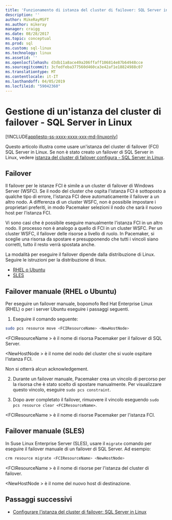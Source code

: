 ```yaml
---
title: 'Funzionamento di istanza del cluster di failover: SQL Server in Linux | Microsoft Docs'
description: ''
author: MikeRayMSFT
ms.author: mikeray
manager: craigg
ms.date: 08/28/2017
ms.topic: conceptual
ms.prod: sql
ms.custom: sql-linux
ms.technology: linux
ms.assetid: ''
ms.openlocfilehash: d3db11a8ace49a206ffaff106814e87b64948cce
ms.sourcegitcommit: 3cfedfeba377560d460ca3e42af1e18824988c07
ms.translationtype: MT
ms.contentlocale: it-IT
ms.lasthandoff: 04/05/2019
ms.locfileid: "59042360"
---
```

# <a name="operate-failover-cluster-instance---sql-server-on-linux"></a>Gestione di un'istanza del cluster di failover - SQL Server in Linux

[!INCLUDE[appliesto-ss-xxxx-xxxx-xxx-md-linuxonly](../includes/appliesto-ss-xxxx-xxxx-xxx-md-linuxonly.md)]

Questo articolo illustra come usare un'istanza del cluster di failover (FCI) SQL Server in Linux. Se non è stato creato un failover di SQL Server in Linux, vedere [istanza del cluster di failover configura - SQL Server in Linux](sql-server-linux-shared-disk-cluster-configure.md). 

## <a name="failover"></a>Failover

Il failover per le istanze FCI è simile a un cluster di failover di Windows Server (WSFC). Se il nodo del cluster che ospita l'istanza FCI è sottoposto a qualche tipo di errore, l'istanza FCI deve automaticamente il failover a un altro nodo. A differenza di un cluster WSFC, non è possibile impostare i proprietari preferiti, in modo Pacemaker selezioni il nodo che sarà il nuovo host per l'istanza FCI.

Vi sono casi che è possibile eseguire manualmente l'istanza FCI in un altro nodo. Il processo non è analogo a quello di FCI in un cluster WSFC. Per un cluster WSFC, il failover delle risorse a livello di ruolo. In Pacemaker, si sceglie una risorsa da spostare e presupponendo che tutti i vincoli siano corretti, tutto il resto verrà spostata anche. 

La modalità per eseguire il failover dipende dalla distribuzione di Linux. Seguire le istruzioni per la distribuzione di linux.

- [RHEL o Ubuntu](#-manual-failover-rhel-or-ubuntu)
- [SLES](#-manual-failover-sles)

## <a name = "#rhelFailover"></a> Failover manuale (RHEL o Ubuntu)

Per eseguire un failover manuale, bopomofo Red Hat Enterprise Linux (RHEL) o per i server Ubuntu eseguire i passaggi seguenti.
1.  Eseguire il comando seguente: 

   ```bash
   sudo pcs resource move <FCIResourceName> <NewHostNode> 
   ```

   \<FCIResourceName > è il nome di risorsa Pacemaker per il failover di SQL Server.

   \<NewHostNode > è il nome del nodo del cluster che si vuole ospitare l'istanza FCI. 

   Non si otterrà alcun acknowledgement.

2.  Durante un failover manuale, Pacemaker crea un vincolo di percorso per la risorsa che è stato scelto di spostare manualmente. Per visualizzare questo vincolo, eseguire `sudo pcs constraint`.

3.  Dopo aver completato il failover, rimuovere il vincolo eseguendo `sudo pcs resource clear <FCIResourceName>`. 

\<FCIResourceName > è il nome di risorse Pacemaker per l'istanza FCI. 

## <a name = "#slesFailover"></a> Failover manuale (SLES)


In Suse Linux Enterprise Server (SLES), usare il `migrate` comando per eseguire il failover manuale di un failover di SQL Server. Ad esempio: 

```bash
crm resource migrate <FCIResourceName> <NewHostNode>
```

\<FCIResourceName > è il nome di risorse per l'istanza del cluster di failover. 

\<NewHostNode > è il nome del nuovo host di destinazione. 


<!---

|Distribution |Topic 
|----- |-----
|**Red Hat Enterprise Linux with HA add-on** |[Configure](sql-server-linux-shared-disk-cluster-red-hat-7-configure.md)<br/>[Operate](sql-server-linux-shared-disk-cluster-red-hat-7-operate.md)
|**SUSE Linux Enterprise Server with HA add-on** |[Configure](sql-server-linux-shared-disk-cluster-sles-configure.md)

--->

## <a name="next-steps"></a>Passaggi successivi

- [Configurare l'istanza del cluster di failover: SQL Server in Linux](sql-server-linux-shared-disk-cluster-configure.md)

<!--Image references-->
